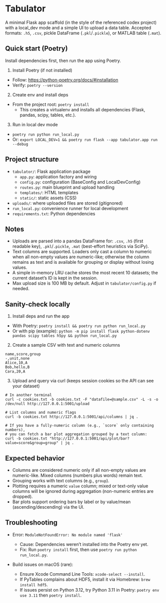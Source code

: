 Tabulator
=========

A minimal Flask app scaffold (in the style of the referenced codex project) with a local_dev mode and a simple UI to upload a data table. Accepted formats: `.h5`, `.csv`, pickle DataFrame (`.pkl`/`.pickle`), or MATLAB table (`.mat`).

Quick start (Poetry)
-------------------

Install dependencies first, then run the app using Poetry.

1) Install Poetry (if not installed)
- Follow: https://python-poetry.org/docs/#installation
- Verify: `poetry --version`

2) Create env and install deps
- From the project root: `poetry install`
  - This creates a virtualenv and installs all dependencies (Flask, pandas, scipy, tables, etc.).

3) Run in local dev mode
- `poetry run python run_local.py`
- Or: `export LOCAL_DEV=1 && poetry run flask --app tabulator.app run --debug`

Project structure
-----------------

- `tabulator/`: Flask application package
  - `app.py`: application factory and wiring
  - `config.py`: configuration (BaseConfig and LocalDevConfig)
  - `routes.py`: main blueprint and upload handling
  - `templates/`: HTML templates
  - `static/`: static assets (CSS)
- `uploads/`: where uploaded files are stored (gitignored)
- `run_local.py`: convenience runner for local development
- `requirements.txt`: Python dependencies

Notes
-----

- Uploads are parsed into a pandas DataFrame for: `.csv`, `.h5` (first readable key), `.pkl`/`.pickle`, `.mat` (best-effort heuristics via SciPy).
- Text columns are supported. Loaders only cast a column to numeric when all non-empty values are numeric-like; otherwise the column remains as text and is available for grouping or display without losing values.
- A simple in-memory LRU cache stores the most recent 10 datasets; the current dataset’s ID is kept in the session.
- Max upload size is 100 MB by default. Adjust in `tabulator/config.py` if needed.

Sanity-check locally
--------------------

1) Install deps and run the app

- With Poetry: `poetry install && poetry run python run_local.py`
- Or with pip (example): `python -m pip install flask python-dotenv pandas scipy tables h5py && python run_local.py`

2) Create a sample CSV with text and numeric columns

```
name,score,group
-,unit,none
Alice,10,A
Bob,hello,B
Cara,20,A
```

3) Upload and query via curl (keeps session cookies so the API can see your dataset)

```
# In another terminal
curl -c cookies.txt -b cookies.txt -F "datafile=@sample.csv" -L -s -o /dev/null http://127.0.0.1:5001/upload

# List columns and numeric flags
curl -b cookies.txt http://127.0.0.1:5001/api/columns | jq .

# If you have a fully-numeric column (e.g., `score` only containing numbers),
# you can fetch a bar plot aggregation grouped by a text column:
curl -b cookies.txt "http://127.0.0.1:5001/api/plot/bar?value=score&group=group" | jq .
```

Expected behavior
-----------------

- Columns are considered numeric only if all non-empty values are numeric-like. Mixed columns (numbers plus words) remain text.
- Grouping works with text columns (e.g., `group`).
- Plotting requires a numeric `value` column; mixed or text-only value columns will be ignored during aggregation (non-numeric entries are dropped).
- Bar plots support ordering bars by label or by value/mean (ascending/descending) via the UI.

Troubleshooting
---------------

- Error: `ModuleNotFoundError: No module named 'flask'`
  - Cause: Dependencies weren’t installed into the Poetry env yet.
  - Fix: Run `poetry install` first, then use `poetry run python run_local.py`.

- Build issues on macOS (rare):
  - Ensure Xcode Command Line Tools: `xcode-select --install`.
  - If PyTables complains about HDF5, install it via Homebrew: `brew install hdf5`.
  - If issues persist on Python 3.12, try Python 3.11 in Poetry: `poetry env use 3.11` then `poetry install`.
